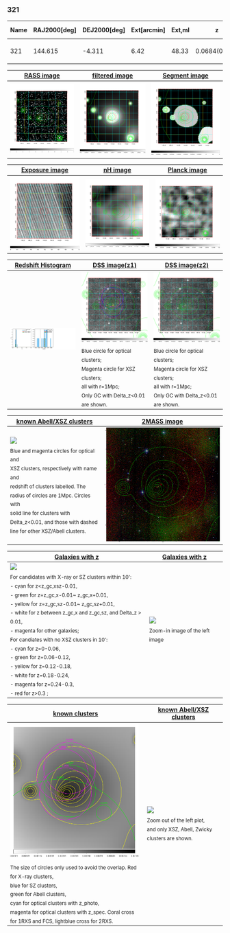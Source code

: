 <div STYLE="page-break-after: always;"></div>

### 321

|Name|RAJ2000[deg]|DEJ2000[deg] |Ext[arcmin]| Ext,ml | z | z_src| C|GC(XSZ,Delta_z<0.01)| GC(OPT,Delta_z<0.01)|GC| R_sig[arcmin] | R500[arcmin] | R500[Mpc]| CRsig[c/s] | CR500[c/s] |L500[1E44 erg/s]|F500[1E-12 erg/s/cm^2]| M500[1E14 Msun]|Tx[keV]|Cnt_sig|Beta|Rc[arcmin]|Comment|Alias|
|---|---|---|---|---|---|------|---|--------|---------|----------|---|---|---|---|---|---|---|---|---|---|---|---|---|---|
|321| 144.615| -4.311| 6.42| 48.33| 0.0684(0.006)| z1, z_xsz| B| L03| W| A, L03, W| 24.206| 9.669| 0.759| 0.199(0.052)| 0.181(0.047)| 0.369(0.089)| 3.248(0.786)| 1.33(0.16)| 2.61(0.20)| 83.3| 0.788(-0.131+0.135)| 11.197(-2.430+2.218)| -| t324|

|[RASS image](../image/321/321_img.pdf)|[filtered image](../image/321/321_fil.pdf)|[Segment image](../image/321/321_seg.pdf)|
|-------------------|--------------------|-------------------|
| <img src="../image/321/321_img.png" width="300">  | <img src="../image/321/321_fil.png" width="300">   | <img src="../image/321/321_seg.png" width="300">  |

|[Exposure image](../image/321/321_mex.pdf)| [nH image](../image/321/321_nh.pdf)| [Planck image](../image/321/321_p.pdf)|
|-------------------|--------------------|-------------------|
|<img src="../image/321/321_mex.png" width="300">   | <img src="../image/321/321_nh.png" width="300">    | <img src="../image/321/321_p.png" width="300"> |

|[Redshift Histogram](../image/321/321_zg.pdf) | [DSS image(z1)](../image/321/321_dss_z1.pdf)      |  [DSS image(z2)](../image/321/321_dss_z2.pdf)    |
|-------------------|--------------------|-------------------|
|<img src="../image/321/321_zg.png" width="300"> |<img src="../image/321/321_dss_z1.png" width="300"> <sub><br>Blue circle for optical clusters; <br>Magenta circle for XSZ clusters; <br>all with r=1Mpc; <br>Only GC with Delta_z<0.01 are shown. </sub>| <img src="../image/321/321_dss_z2.png" width="300"><sub><br>Blue circle for optical clusters; <br>Magenta circle for XSZ clusters; <br>all with r=1Mpc; <br>Only GC with Delta_z<0.01 are shown. </sub> |

|[known Abell/XSZ clusters](../image/321/321_m.pdf) | [2MASS image](../image/321/321_2mass.pdf)      |
|-------------------|-------------------|
|<img src=../image/321/321_m.png width="300"> <br><sub>Blue and magenta circles for optical and <br>XSZ clusters, respectively with name and <br>redshift of clusters labelled. The <br>radius of circles are 1Mpc. Circles with <br>solid line for clusters with <br>Delta_z<0.01, and those with dashed <br>line for other XSZ/Abell clusters.        </sub>|<img src="../image/321/321_2mass.png" width="300">  |

|[Galaxies with z](../image/321/321_opt_ned.pdf) |[Galaxies with z](../image/321/321_opt_ned_zoom.pdf) |
|-------------------|-------------------|
| <img src=../image/321/321_opt_ned.png width="300"> <br><sub> For candidates with X-ray or SZ clusters within 10': <br> - cyan for z<z_gc,xsz-0.01, <br> - green for z=z_gc,x-0.01~ z_gc,x+0.01, <br> - yellow for z=z_gc,sz-0.01~ z_gc,sz+0.01, <br> - white for z between z_gc,x and z_gc,sz, and Delta_z > 0.01, <br> - magenta for other galaxies; <br>For candiates with no XSZ clusters in 10': <br> - cyan for z=0-0.06, <br> - green for z=0.06-0.12, <br> - yellow for z=0.12-0.18, <br> - white for z=0.18-0.24, <br> - magenta for z=0.24-0.3, <br> - red for z>0.3 ;  </sub>|<img src=../image/321/321_opt_ned_zoom.png width="300">  <br><sub> Zoom-in image of the left image</sub>|

|[known clusters](../image/321/321_gc.pdf) |[known Abell/XSZ clusters](../image/321/321_gc_large.pdf) |
|-------------------|-------------------|
| <img src=../image/321/321_gc.png width="300"> <br><sub> The size of circles only used to avoid the overlap. Red for X-ray clusters, <br> blue for SZ clusters, <br> green for Abell clusters, <br> cyan for optical clusters with z_photo, <br> magenta for optical clusters with z_spec. Coral cross for 1RXS and FCS, lightblue cross for 2RXS. </sub>|<img src=../image/321/321_gc_large.png width="300"> <br><sub> Zoom out of the left plot, <br> and only XSZ, Abell, Zwicky clusters are shown. </sub> |



